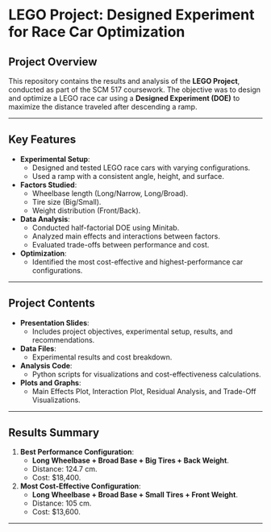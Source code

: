 # LEGO Project: Designed Experiment for Race Car Optimization

## Project Overview
This repository contains the results and analysis of the **LEGO Project**, conducted as part of the SCM 517 coursework. The objective was to design and optimize a LEGO race car using a **Designed Experiment (DOE)** to maximize the distance traveled after descending a ramp.

---

## Key Features
- **Experimental Setup**:
  - Designed and tested LEGO race cars with varying configurations.
  - Used a ramp with a consistent angle, height, and surface.
- **Factors Studied**:
  - Wheelbase length (Long/Narrow, Long/Broad).
  - Tire size (Big/Small).
  - Weight distribution (Front/Back).
- **Data Analysis**:
  - Conducted half-factorial DOE using Minitab.
  - Analyzed main effects and interactions between factors.
  - Evaluated trade-offs between performance and cost.
- **Optimization**:
  - Identified the most cost-effective and highest-performance car configurations.

---

## Project Contents
- **Presentation Slides**:
  - Includes project objectives, experimental setup, results, and recommendations.
- **Data Files**:
  - Experimental results and cost breakdown.
- **Analysis Code**:
  - Python scripts for visualizations and cost-effectiveness calculations.
- **Plots and Graphs**:
  - Main Effects Plot, Interaction Plot, Residual Analysis, and Trade-Off Visualizations.

---

## Results Summary
1. **Best Performance Configuration**:
   - **Long Wheelbase + Broad Base + Big Tires + Back Weight**.
   - Distance: 124.7 cm.
   - Cost: $18,400.
2. **Most Cost-Effective Configuration**:
   - **Long Wheelbase + Broad Base + Small Tires + Front Weight**.
   - Distance: 105 cm.
   - Cost: $13,600.

---
